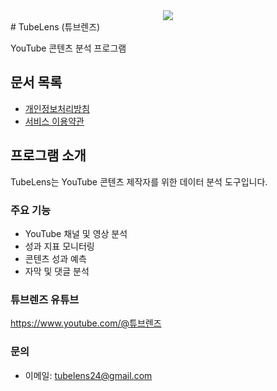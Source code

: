 <center><img src=https://gi.esmplus.com/hpholi3/tubelens/logomini.png></center>
# TubeLens (튜브렌즈) 

YouTube 콘텐츠 분석 프로그램

## 문서 목록
- [개인정보처리방침](privacy-policy.md)
- [서비스 이용약관](terms-of-service.md)

## 프로그램 소개
TubeLens는 YouTube 콘텐츠 제작자를 위한 데이터 분석 도구입니다.

### 주요 기능
- YouTube 채널 및 영상 분석
- 성과 지표 모니터링
- 콘텐츠 성과 예측
- 자막 및 댓글 분석

### 튜브렌즈 유튜브
https://www.youtube.com/@튜브렌즈

### 문의
- 이메일: tubelens24@gmail.com
